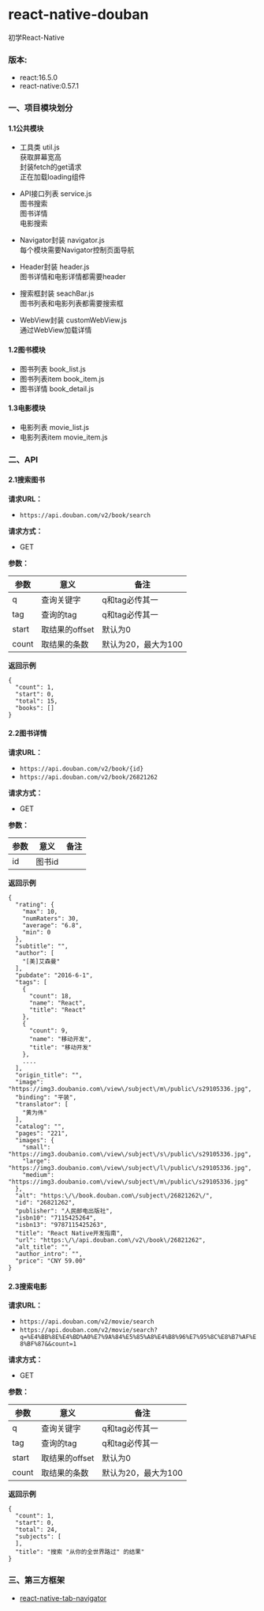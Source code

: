 # react-native-douban


初学React-Native

### 版本:    
- react:16.5.0       
- react-native:0.57.1    

### 一、项目模块划分

#### 1.1公共模块
- 工具类  util.js  
  获取屏幕宽高  
  封装fetch的get请求  
  正在加载loading组件
  
- API接口列表  service.js  
  图书搜索  
  图书详情  
  电影搜索  
  
- Navigator封装  navigator.js  
  每个模块需要Navigator控制页面导航
  
- Header封装  header.js  
  图书详情和电影详情都需要header
  
- 搜索框封装  seachBar.js  
  图书列表和电影列表都需要搜索框
  
- WebView封装 customWebView.js  
  通过WebView加载详情
  
#### 1.2图书模块  
- 图书列表      book_list.js
- 图书列表item  book_item.js
- 图书详情      book_detail.js

#### 1.3电影模块  
- 电影列表      movie_list.js
- 电影列表item  movie_item.js


### 二、API
#### 2.1搜索图书
**请求URL：** 
-  `https://api.douban.com/v2/book/search`

**请求方式：**
- GET

**参数：**

|参数	|意义	|备注|
|----|----|----|
|q	|查询关键字	|q和tag必传其一|
|tag	|查询的tag	|q和tag必传其一|
|start	|取结果的offset	|默认为0|
|count	|取结果的条数	|默认为20，最大为100|


 **返回示例**

```
{
  "count": 1,
  "start": 0,
  "total": 15,
  "books": []
}
```  
#### 2.2图书详情
**请求URL：** 
-  `https://api.douban.com/v2/book/{id}`  
-  `https://api.douban.com/v2/book/26821262`

**请求方式：**
- GET

**参数：**

|参数	|意义	|备注|
|----|----|----|
|id	|图书id	||


 **返回示例**

```
{
  "rating": {
    "max": 10,
    "numRaters": 30,
    "average": "6.8",
    "min": 0
  },
  "subtitle": "",
  "author": [
    "[美]艾森曼"
  ],
  "pubdate": "2016-6-1",
  "tags": [
    {
      "count": 18,
      "name": "React",
      "title": "React"
    },
    {
      "count": 9,
      "name": "移动开发",
      "title": "移动开发"
    },
	....
  ],
  "origin_title": "",
  "image": "https://img3.doubanio.com\/view\/subject\/m\/public\/s29105336.jpg",
  "binding": "平装",
  "translator": [
    "黄为伟"
  ],
  "catalog": "",
  "pages": "221",
  "images": {
    "small": "https://img3.doubanio.com\/view\/subject\/s\/public\/s29105336.jpg",
    "large": "https://img3.doubanio.com\/view\/subject\/l\/public\/s29105336.jpg",
    "medium": "https://img3.doubanio.com\/view\/subject\/m\/public\/s29105336.jpg"
  },
  "alt": "https:\/\/book.douban.com\/subject\/26821262\/",
  "id": "26821262",
  "publisher": "人民邮电出版社",
  "isbn10": "7115425264",
  "isbn13": "9787115425263",
  "title": "React Native开发指南",
  "url": "https:\/\/api.douban.com\/v2\/book\/26821262",
  "alt_title": "",
  "author_intro": "",
  "price": "CNY 59.00"
}
```



#### 2.3搜索电影
**请求URL：** 
-  `https://api.douban.com/v2/movie/search`
-  `https://api.douban.com/v2/movie/search?q=%E4%BB%8E%E4%BD%A0%E7%9A%84%E5%85%A8%E4%B8%96%E7%95%8C%E8%B7%AF%E8%BF%87&&count=1`

**请求方式：**
- GET

**参数：**

|参数	|意义	|备注|
|----|----|----|
|q	|查询关键字	|q和tag必传其一|
|tag	|查询的tag	|q和tag必传其一|
|start	|取结果的offset	|默认为0|
|count	|取结果的条数	|默认为20，最大为100|


 **返回示例**

```
{
  "count": 1,
  "start": 0,
  "total": 24,
  "subjects": [
  ],
  "title": "搜索 "从你的全世界路过" 的结果"
}
```  


### 三、第三方框架  

- [react-native-tab-navigator](https://github.com/happypancake/react-native-tab-navigator "react-native-tab-navigator")




